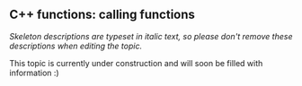 ## C++ functions: calling functions
_Skeleton descriptions are typeset in italic text,_
_so please don't remove these descriptions when editing the topic._

This topic is currently under construction and will soon be filled with information :)
